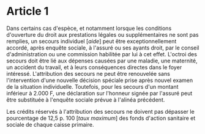 # Article 1

Dans certains cas d'espèce, et notamment lorsque les conditions d'ouverture du droit aux prestations légales ou supplémentaires ne sont pas remplies, un secours individuel [*aide*] peut être exceptionnellement accordé, après enquête sociale, à l'assuré ou ses ayants droit, par le conseil d'administration ou une commission habilitée par lui à cet effet. L'octroi des secours doit être lié aux dépenses causées par une maladie, une maternité, un accident du travail, et à leurs conséquences directes dans le foyer intéressé. L'attribution des secours ne peut être renouvelée sans l'intervention d'une nouvelle décision spéciale prise après nouvel examen de la situation individuelle. Toutefois, pour les secours d'un montant inférieur à 2.000 F, une déclaration sur l'honneur signée par l'assuré peut être substituée à l'enquête sociale prévue à l'alinéa précédent.

Les crédits réservés à l'attribution des secours ne doivent pas dépasser le pourcentage de 12,5 p. 100 [*taux maximum*] des fonds d'action sanitaire et sociale de chaque caisse primaire.
